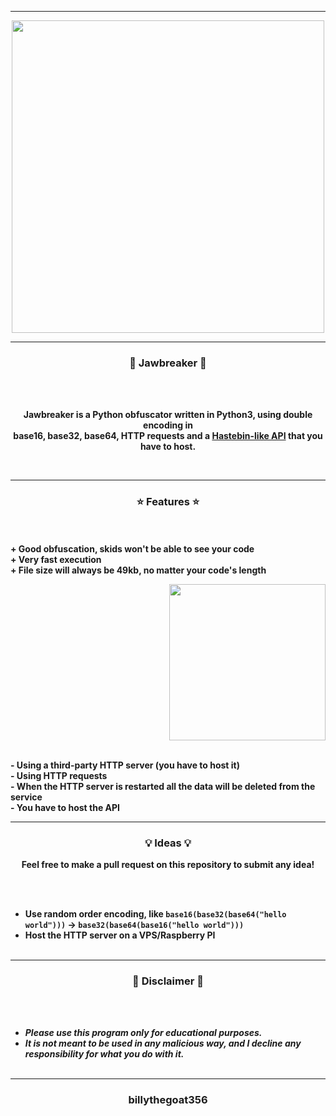 -----

<p align="center">
<img src="https://repository-images.githubusercontent.com/396419934/849cdfaf-fab7-4274-a792-d669524c31fe", width="500", height="500">
</p>

-----

### <p align="center">🔨 Jawbreaker 🔨</p>

<br><br>
<p align="center">
  <strong>Jawbreaker is a Python obfuscator written in Python3, using double encoding in</strong>
  <br>
  <strong>base16, base32, base64, HTTP requests and a <a href="https://github.com/billythegoat356/Raven">Hastebin-like API</a> that you have to host.</strong>
</p>
<br>

-----

### <p align="center">⭐ Features ⭐</p>

<br><br>
<strong>+ Good obfuscation, skids won't be able to see your code</strong>
<br>
<strong>+ Very fast execution</strong>
<br>
<strong>+ File size will always be 49kb, no matter your code's length</strong>
<br>

<p align="right">
<img src="https://repository-images.githubusercontent.com/396419934/849cdfaf-fab7-4274-a792-d669524c31fe" width="250", height="250">
</p>

<br>
<strong>- Using a third-party HTTP server (you have to host it)</strong>
<br>
<strong>- Using HTTP requests</strong>
<br>
<strong>- When the HTTP server is restarted all the data will be deleted from the service</strong>
<br>
<strong>- You have to host the API</strong>
<br>

-----

### <p align="center">💡 Ideas 💡</p>

<p align="center"><strong>Feel free to make a pull request on this repository to submit any idea!</strong</p>

<br><br>
* Use random order encoding, like `base16(base32(base64("hello world")))` -> `base32(base64(base16("hello world")))`
* Host the HTTP server on a VPS/Raspberry PI
<br><br>

-----

### <p align="center">📌 Disclaimer 📌</p>

<br><br>
* ***Please use this program only for educational purposes.***
* ***It is not meant to be used in any malicious way, and I decline any responsibility for what you do with it.***
<br><br>

-----

### <p align="center">billythegoat356</p>
